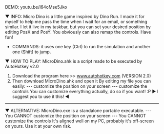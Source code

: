 DEMO: youtu.be/I64oMse5Jko

▼ INFO: Micro Dino is a little game inspired by Dino Run.
I made it for myself to help me pass the time when I wait for an email, or something similar.
I let it live in my taskbar, but you can set your desired position by editing PosX and PosY.
You obviously can also remap the controls. Have fun!
  - COMMANDS: it uses one key (Ctrl) to run the simulation and another one (Shift) to jump.

▼ HOW TO PLAY: MicroDino.ahk is a script made to be executed by AutoHotkey v2.0 
1. Download the program here >> www.autohotkey.com (VERSION 2.0)
2. Then download MicroDino.ahk and open it
  By editing my file you can easily:
  --- customize the position on your screen
  --- customize the controls
  You can customize everything actually, do so if you want! :P
► I suggest you to use it this! ◄

-----------------------------------------------------------------------
▼ ALTERNATIVE: MicroDino.exe is a standalone portable executable.
--- You CANNOT customize the position on your screen
--- You CANNOT customize the controls
It's aligned well on my PC, probably it's off-screen on yours. Use it at your own risk.
